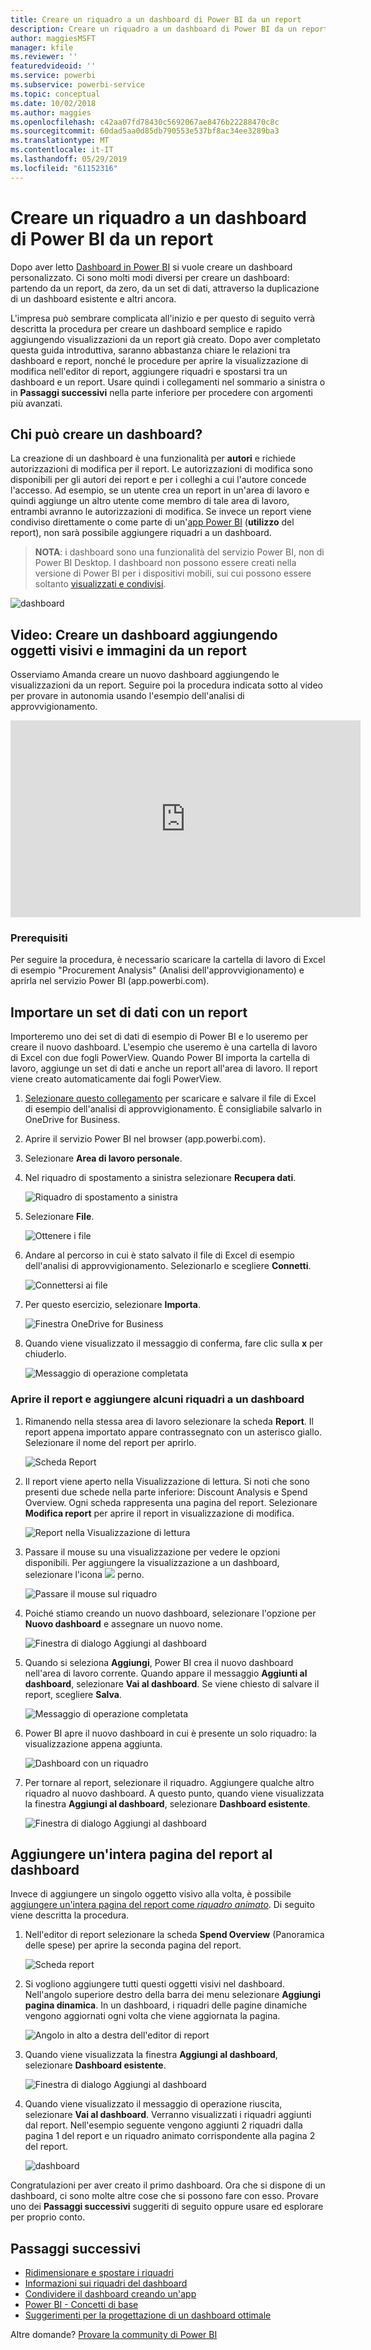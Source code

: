 ```yaml
---
title: Creare un riquadro a un dashboard di Power BI da un report
description: Creare un riquadro a un dashboard di Power BI da un report
author: maggiesMSFT
manager: kfile
ms.reviewer: ''
featuredvideoid: ''
ms.service: powerbi
ms.subservice: powerbi-service
ms.topic: conceptual
ms.date: 10/02/2018
ms.author: maggies
ms.openlocfilehash: c42aa07fd78430c5692067ae8476b22288470c8c
ms.sourcegitcommit: 60dad5aa0d85db790553e537bf8ac34ee3289ba3
ms.translationtype: MT
ms.contentlocale: it-IT
ms.lasthandoff: 05/29/2019
ms.locfileid: "61152316"
---
```

# <a name="create-a-power-bi-dashboard-from-a-report"></a>Creare un riquadro a un dashboard di Power BI da un report
Dopo aver letto [Dashboard in Power BI](service-dashboards.md) si vuole creare un dashboard personalizzato. Ci sono molti modi diversi per creare un dashboard: partendo da un report, da zero, da un set di dati, attraverso la duplicazione di un dashboard esistente e altri ancora.  

L'impresa può sembrare complicata all'inizio e per questo di seguito verrà descritta la procedura per creare un dashboard semplice e rapido aggiungendo visualizzazioni da un report già creato. Dopo aver completato questa guida introduttiva, saranno abbastanza chiare le relazioni tra dashboard e report, nonché le procedure per aprire la visualizzazione di modifica nell'editor di report, aggiungere riquadri e spostarsi tra un dashboard e un report. Usare quindi i collegamenti nel sommario a sinistra o in **Passaggi successivi** nella parte inferiore per procedere con argomenti più avanzati.

## <a name="who-can-create-a-dashboard"></a>Chi può creare un dashboard?
La creazione di un dashboard è una funzionalità per **autori** e richiede autorizzazioni di modifica per il report. Le autorizzazioni di modifica sono disponibili per gli autori dei report e per i colleghi a cui l'autore concede l'accesso. Ad esempio, se un utente crea un report in un'area di lavoro e quindi aggiunge un altro utente come membro di tale area di lavoro, entrambi avranno le autorizzazioni di modifica. Se invece un report viene condiviso direttamente o come parte di un'[app Power BI](service-create-distribute-apps.md) (**utilizzo** del report), non sarà possibile aggiungere riquadri a un dashboard.

> **NOTA**: i dashboard sono una funzionalità del servizio Power BI, non di Power BI Desktop. I dashboard non possono essere creati nella versione di Power BI per i dispositivi mobili, sui cui possono essere soltanto [visualizzati e condivisi](consumer/mobile/mobile-apps-view-dashboard.md).
>
> 

![dashboard](media/service-dashboard-create/power-bi-completed-dashboard-small.png)

## <a name="video-create-a-dashboard-by-pinning-visuals-and-images-from-a-report"></a>Video: Creare un dashboard aggiungendo oggetti visivi e immagini da un report
Osserviamo Amanda creare un nuovo dashboard aggiungendo le visualizzazioni da un report. Seguire poi la procedura indicata sotto al video per provare in autonomia usando l'esempio dell'analisi di approvvigionamento.

<iframe width="560" height="315" src="https://www.youtube.com/embed/lJKgWnvl6bQ" frameborder="0" allowfullscreen></iframe>

### <a name="prerequisites"></a>Prerequisiti
Per seguire la procedura, è necessario scaricare la cartella di lavoro di Excel di esempio "Procurement Analysis" (Analisi dell'approvvigionamento) e aprirla nel servizio Power BI (app.powerbi.com).

## <a name="import-a-dataset-with-a-report"></a>Importare un set di dati con un report
Importeremo uno dei set di dati di esempio di Power BI e lo useremo per creare il nuovo dashboard. L'esempio che useremo è una cartella di lavoro di Excel con due fogli PowerView. Quando Power BI importa la cartella di lavoro, aggiunge un set di dati e anche un report all'area di lavoro.  Il report viene creato automaticamente dai fogli PowerView.

1. [Selezionare questo collegamento](http://go.microsoft.com/fwlink/?LinkId=529784) per scaricare e salvare il file di Excel di esempio dell'analisi di approvvigionamento. È consigliabile salvarlo in OneDrive for Business.
2. Aprire il servizio Power BI nel browser (app.powerbi.com).
3. Selezionare **Area di lavoro personale**.
4. Nel riquadro di spostamento a sinistra selezionare **Recupera dati**.

    ![Riquadro di spostamento a sinistra](media/service-dashboard-create/power-bi-get-data3.png)
5. Selezionare **File**.

   ![Ottenere i file](media/service-dashboard-create/power-bi-select-files.png)
6. Andare al percorso in cui è stato salvato il file di Excel di esempio dell'analisi di approvvigionamento. Selezionarlo e scegliere **Connetti**.

   ![Connettersi ai file](media/service-dashboard-create/power-bi-connectnew.png)
7. Per questo esercizio, selezionare **Importa**.

    ![Finestra OneDrive for Business](media/service-dashboard-create/power-bi-import.png)
8. Quando viene visualizzato il messaggio di conferma, fare clic sulla **x** per chiuderlo.

   ![Messaggio di operazione completata](media/service-dashboard-create/power-bi-view-datasetnew.png)

### <a name="open-the-report-and-pin-some-tiles-to-a-dashboard"></a>Aprire il report e aggiungere alcuni riquadri a un dashboard
1. Rimanendo nella stessa area di lavoro selezionare la scheda **Report**. Il report appena importato appare contrassegnato con un asterisco giallo. Selezionare il nome del report per aprirlo.

    ![Scheda Report](media/service-dashboard-create/power-bi-reports.png)
2. Il report viene aperto nella Visualizzazione di lettura. Si noti che sono presenti due schede nella parte inferiore: Discount Analysis e Spend Overview. Ogni scheda rappresenta una pagina del report.
    Selezionare **Modifica report** per aprire il report in visualizzazione di modifica.

    ![Report nella Visualizzazione di lettura](media/service-dashboard-create/power-bi-reading-view.png)
3. Passare il mouse su una visualizzazione per vedere le opzioni disponibili. Per aggiungere la visualizzazione a un dashboard, selezionare l'icona ![](media/service-dashboard-create/power-bi-pin-icon.png) perno.

    ![Passare il mouse sul riquadro](media/service-dashboard-create/power-bi-hover.png)
4. Poiché stiamo creando un nuovo dashboard, selezionare l'opzione per **Nuovo dashboard** e assegnare un nuovo nome.

   ![Finestra di dialogo Aggiungi al dashboard](media/service-dashboard-create/power-bi-pin-tile.png)
5. Quando si seleziona **Aggiungi**, Power BI crea il nuovo dashboard nell'area di lavoro corrente. Quando appare il messaggio **Aggiunti al dashboard**, selezionare **Vai al dashboard**. Se viene chiesto di salvare il report, scegliere **Salva**.

     ![Messaggio di operazione completata](media/service-dashboard-create/power-bi-pin-success.png)
6. Power BI apre il nuovo dashboard in cui è presente un solo riquadro: la visualizzazione appena aggiunta.

   ![Dashboard con un riquadro](media/service-dashboard-create/power-bi-pinned.png)
7. Per tornare al report, selezionare il riquadro. Aggiungere qualche altro riquadro al nuovo dashboard. A questo punto, quando viene visualizzata la finestra **Aggiungi al dashboard**, selezionare **Dashboard esistente**.  

   ![Finestra di dialogo Aggiungi al dashboard](media/service-dashboard-create/power-bi-existing-dashboard.png)

## <a name="pin-an-entire-report-page-to-the-dashboard"></a>Aggiungere un'intera pagina del report al dashboard
Invece di aggiungere un singolo oggetto visivo alla volta, è possibile [aggiungere un'intera pagina del report come *riquadro animato*](service-dashboard-pin-live-tile-from-report.md). Di seguito viene descritta la procedura.

1. Nell'editor di report selezionare la scheda **Spend Overview** (Panoramica delle spese) per aprire la seconda pagina del report.

   ![Scheda report](media/service-dashboard-create/power-bi-page-tab.png)

2. Si vogliono aggiungere tutti questi oggetti visivi nel dashboard.  Nell'angolo superiore destro della barra dei menu selezionare **Aggiungi pagina dinamica**. In un dashboard, i riquadri delle pagine dinamiche vengono aggiornati ogni volta che viene aggiornata la pagina.

   ![Angolo in alto a destra dell'editor di report](media/service-dashboard-create/power-bi-pin-live.png)

3. Quando viene visualizzata la finestra **Aggiungi al dashboard**, selezionare **Dashboard esistente**.

   ![Finestra di dialogo Aggiungi al dashboard](media/service-dashboard-create/power-bi-pin-live2.png)

4. Quando viene visualizzato il messaggio di operazione riuscita, selezionare **Vai al dashboard**. Verranno visualizzati i riquadri aggiunti dal report. Nell'esempio seguente vengono aggiunti 2 riquadri dalla pagina 1 del report e un riquadro animato corrispondente alla pagina 2 del report.

   ![dashboard](media/service-dashboard-create/power-bi-dashboard.png)

Congratulazioni per aver creato il primo dashboard. Ora che si dispone di un dashboard, ci sono molte altre cose che si possono fare con esso.  Provare uno dei **Passaggi successivi** suggeriti di seguito oppure usare ed esplorare per proprio conto.   

## <a name="next-steps"></a>Passaggi successivi
* [Ridimensionare e spostare i riquadri](service-dashboard-edit-tile.md)
* [Informazioni sui riquadri del dashboard](service-dashboard-tiles.md)
* [Condividere il dashboard creando un'app](service-create-workspaces.md)
* [Power BI - Concetti di base](service-basic-concepts.md)
* [Suggerimenti per la progettazione di un dashboard ottimale](service-dashboards-design-tips.md)

Altre domande? [Provare la community di Power BI](http://community.powerbi.com/)
